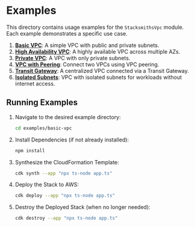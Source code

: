 # Examples

This directory contains usage examples for the `StacksmithsVpc` module. Each example demonstrates a specific use case.

1. **[Basic VPC](basic-vpc/app.ts)**: A simple VPC with public and private subnets.
2. **[High Availability VPC](high-availability/app.ts)**: A highly available VPC across multiple AZs.
3. **[Private VPC](private-vpc/app.ts)**: A VPC with only private subnets.
4. **[VPC with Peering](vpc-peering/app.ts)**: Connect two VPCs using VPC peering.
5. **[Transit Gateway](transit-gateway/app.ts)**: A centralized VPC connected via a Transit Gateway.
6. **[Isolated Subnets](isolated-subnets/app.ts)**: VPC with isolated subnets for workloads without internet access.

## Running Examples

1. Navigate to the desired example directory:

   ```bash
   cd examples/basic-vpc
   ```

2. Install Dependencies (if not already installed):

   ```bash
   npm install
   ```

3. Synthesize the CloudFormation Template:

   ```bash
   cdk synth --app "npx ts-node app.ts"
   ```

4. Deploy the Stack to AWS:

   ```bash
   cdk deploy --app "npx ts-node app.ts"
   ```

5. Destroy the Deployed Stack (when no longer needed):

   ```bash
   cdk destroy --app "npx ts-node app.ts"
   ```
